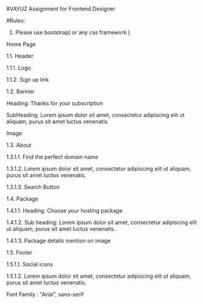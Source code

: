 #VAYUZ Assignment for Frontend Designer

#Rules:

1. Please use bootstrap( or any css framework )

Home Page

1.1. Header

1.1.1. Logo

1.1.2. Sign up link

1.2. Banner

Heading: Thanks for your subscription

SubHeading: Lorem ipsum dolor sit amet, consectetur adipiscing elit ut aliquam, purus sit
amet luctus venenatis.

Image

1.3. About

1.3.1.1. Find the perfect domain name

1.3.1.2. Lorem ipsum dolor sit amet, consectetur adipiscing elit ut aliquam, purus
sit amet luctus venenatis.

1.3.1.3. Search Button

1.4. Package

1.4.1.1. Heading: Choose your hosting package

1.4.1.2. Sub heading: Lorem ipsum dolor sit amet, consectetur adipiscing elit ut
aliquam, purus sit amet luctus venenatis.

1.4.1.3. Package details mention on image

1.5. Footer

1.5.1.1. Social icons

1.5.1.2. Lorem ipsum dolor sit amet, consectetur adipiscing elit ut aliquam, purus
sit amet luctus venenatis.

Font Family : "Arial", sans-serif

